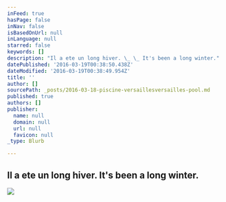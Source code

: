 ```yaml
---
inFeed: true
hasPage: false
inNav: false
isBasedOnUrl: null
inLanguage: null
starred: false
keywords: []
description: "Il a ete un long hiver. \_ \_ It's been a long winter."
datePublished: '2016-03-19T00:38:50.438Z'
dateModified: '2016-03-19T00:38:49.954Z'
title: ''
author: []
sourcePath: _posts/2016-03-18-piscine-versaillesversailles-pool.md
published: true
authors: []
publisher:
  name: null
  domain: null
  url: null
  favicon: null
_type: Blurb

---
```

## Il a ete un long hiver.     It's been a long winter.
![](https://the-grid-user-content.s3-us-west-2.amazonaws.com/28cf8802-9cd7-46a3-9fca-416599c93497.jpg)